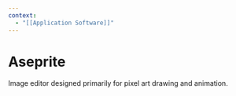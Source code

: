```yaml
---
context:
  - "[[Application Software]]"
---
```


# Aseprite

Image editor designed primarily for pixel art drawing and animation.
